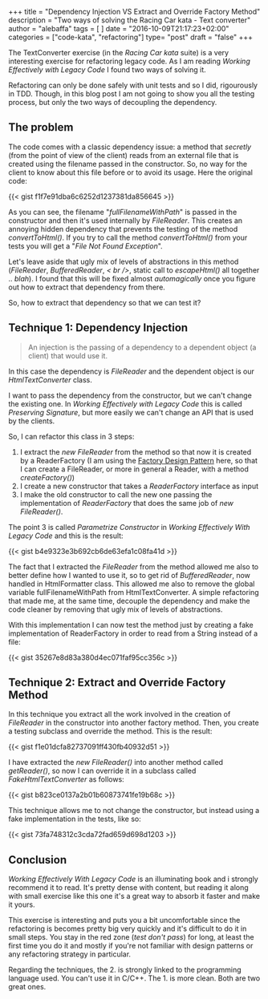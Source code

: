 +++
title = "Dependency Injection VS Extract and Override Factory Method"
description = "Two ways of solving the Racing Car kata - Text converter"
author = "alebaffa"
tags = [
]
date = "2016-10-09T21:17:23+02:00"
categories = ["code-kata", "refactoring"]
type= "post"
draft = "false"
+++

The TextConverter exercise (in the _Racing_ _Car_ _kata_ suite) is a very interesting exercise for refactoring legacy code. As I am reading _Working Effectively with Legacy Code_ I found two ways of solving it.

Refactoring can only be done safely with unit tests and so I did, rigourously in TDD. Though, in this blog post I am not going to show you all the testing process, but only the two ways of decoupling the dependency.

## The problem 
The code comes with a classic dependency issue: a method that _secretly_ (from the point of view of the client) reads from an external file that is created using the filename passed in the constructor.
So, no way for the client to know about this file before or to avoid its usage. Here the original code:

 {{< gist f1f7e91dba6c6252d1237381da856645 >}}

As you can see, the filename "_fullFilenameWithPath_" is passed in the constructor and then it's used internally by _FileReader_. This creates an annoying hidden dependency that prevents the testing of the method _convertToHtml()_. If you try to call the method _convertToHtml()_ from your tests you will get a "_File Not Found Exception_". 

Let's leave aside that ugly mix of levels of abstractions in this method (_FileReader_, _BufferedReader_, _< br />_, static call to _escapeHtml()_ all together .. _blah_). I found that this will be fixed almost _automagically_ once you figure out how to extract that dependency from there.

So, how to extract that dependency so that we can test it?

## Technique 1: Dependency Injection 

> An injection is the passing of a dependency to a dependent object (a client) that would use it.

In this case the dependency is _FileReader_ and the dependent object is our _HtmlTextConverter_ class. 

I want to pass the dependency from the constructor, but we can't change the existing one. In _Working Effectively with Legacy Code_ this is called _Preserving Signature_, but more easily we can't change an API that is used by the clients. 

So, I can refactor this class in 3 steps:

1. I extract the _new FileReader_ from the method so that now it is created by a ReaderFactory (I am using the [Factory Design Pattern](https://sourcemaking.com/design_patterns/factory_method) here, so that I can create a FileReader, or more in general a Reader, with a method _createFactory()_)
2. I create a new constructor that takes a _ReaderFactory_ interface as input
3. I make the old constructor to call the new one passing the implementation of _ReaderFactory_ that does the same job of _new FileReader()_.

The point 3 is called _Parametrize Constructor_ in _Working Effectively With Legacy Code_ and this is the result:

 {{< gist b4e9323e3b692cb6de63efa1c08fa41d >}}

 The fact that I extracted the _FileReader_ from the method allowed me also to better define how I wanted to use it, so to get rid of _BufferedReader_, now handled in HtmlFormatter class. This allowed me also to remove the global variable fullFilenameWithPath from HtmlTextConverter. 
 A simple refactoring that made me, at the same time, decouple the dependency and make the code cleaner by removing that ugly mix of levels of abstractions.
 
 With this implementation I can now test the method just by creating a fake implementation of ReaderFactory in order to read from a String instead of a file:

  {{< gist 35267e8d83a380d4ec071faf95cc356c >}}


## Technique 2: Extract and Override Factory Method

In this technique you extract all the work involved in the creation of _FileReader_ in the constructor into another factory method. Then, you create a testing subclass and override the method. This is the result:

  {{< gist f1e01dcfa82737091ff430fb40932d51 >}}

I have extracted the _new FileReader()_ into another method called _getReader()_, so now I can override it in a subclass called _FakeHtmlTextConverter_ as follows:

   {{< gist b823ce0137a2b01b60873741fe19b68c >}}

This technique allows me to not change the constructor, but instead using a fake implementation in the tests, like so:

   {{< gist 73fa748312c3cda72fad659d698d1203 >}}

## Conclusion

_Working Effectively With Legacy Code_ is an illuminating book and i strongly recommend it to read. It's pretty dense with content, but reading it along with small exercise like this one it's a great way to absorb it faster and make it yours.

This exercise is interesting and puts you a bit uncomfortable since the refactoring is becomes pretty big very quickly and it's difficult to do it in small steps. You stay in the red zone (_test don't pass_) for long, at least the first time you do it and mostly if you're not familiar with design patterns or any refactoring strategy in particular.

Regarding the techniques, the 2. is strongly linked to the programming language used. You can't use it in C/C++. The 1. is more clean. Both are two great ones.